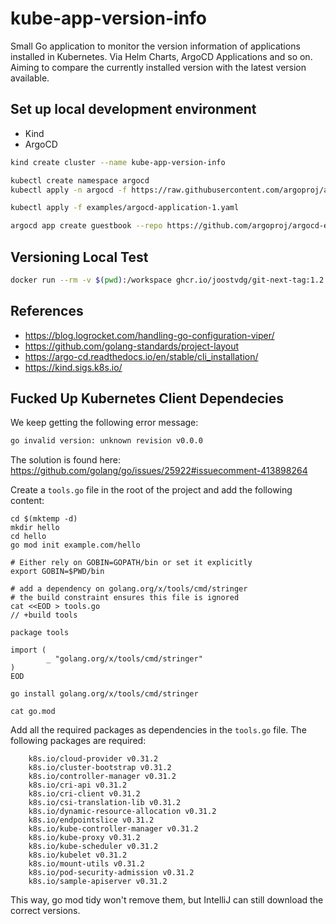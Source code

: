 # kube-app-version-info

Small Go application to monitor the version information of applications installed in Kubernetes. Via Helm Charts, ArgoCD Applications and so on. Aiming to compare the currently installed version with the latest version available.

## Set up local development environment

* Kind
* ArgoCD

```bash
kind create cluster --name kube-app-version-info
```

```bash 
kubectl create namespace argocd
kubectl apply -n argocd -f https://raw.githubusercontent.com/argoproj/argo-cd/stable/manifests/install.yaml
```

```bash
kubectl apply -f examples/argocd-application-1.yaml
```

```bash
argocd app create guestbook --repo https://github.com/argoproj/argocd-example-apps.git --path guestbook --dest-server https://kubernetes.default.svc --dest-namespace default
```

## Versioning Local Test

```bash
docker run --rm -v $(pwd):/workspace ghcr.io/joostvdg/git-next-tag:1.2.0-alpine --baseTag 0.1 --path /workspace --outputPath /workspace/version.txt -vvv
```

## References

* https://blog.logrocket.com/handling-go-configuration-viper/
* https://github.com/golang-standards/project-layout
* https://argo-cd.readthedocs.io/en/stable/cli_installation/
* https://kind.sigs.k8s.io/

## Fucked Up Kubernetes Client Dependecies

We keep getting the following error message:

```bash
go invalid version: unknown revision v0.0.0
```

The solution is found here: https://github.com/golang/go/issues/25922#issuecomment-413898264

Create a `tools.go` file in the root of the project and add the following content:


```shell
cd $(mktemp -d)
mkdir hello
cd hello
go mod init example.com/hello

# Either rely on GOBIN=GOPATH/bin or set it explicitly
export GOBIN=$PWD/bin

# add a dependency on golang.org/x/tools/cmd/stringer
# the build constraint ensures this file is ignored
cat <<EOD > tools.go
// +build tools

package tools

import (
        _ "golang.org/x/tools/cmd/stringer"
)
EOD

go install golang.org/x/tools/cmd/stringer

cat go.mod
```

Add all the required packages as dependencies in the `tools.go` file. The following packages are required:

```gomod
	k8s.io/cloud-provider v0.31.2
    k8s.io/cluster-bootstrap v0.31.2
    k8s.io/controller-manager v0.31.2
    k8s.io/cri-api v0.31.2
    k8s.io/cri-client v0.31.2
    k8s.io/csi-translation-lib v0.31.2
    k8s.io/dynamic-resource-allocation v0.31.2
    k8s.io/endpointslice v0.31.2
    k8s.io/kube-controller-manager v0.31.2
    k8s.io/kube-proxy v0.31.2
    k8s.io/kube-scheduler v0.31.2
    k8s.io/kubelet v0.31.2
    k8s.io/mount-utils v0.31.2
    k8s.io/pod-security-admission v0.31.2
    k8s.io/sample-apiserver v0.31.2
```

This way, go mod tidy won't remove them, but IntelliJ can still download the correct versions.
